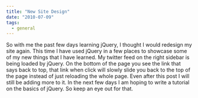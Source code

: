 ```yaml
---
title: "New Site Design"
date: "2010-07-09"
tags:
  - general
---
```


So with me the past few days learning jQuery, I thought I would redesign my site again. This time I have used jQuery in a few places to showcase some of my new things that I have learned. My twitter feed on the right sidebar is being loaded by jQuery. On the bottom of the page you see the link that says back to top, that link when click will slowly slide you back to the top of the page instead of just reloading the whole page. Even after this post I will still be adding more to it. In the next few days I am hoping to write a tutorial on the basics of jQuery. So keep an eye out for that.
